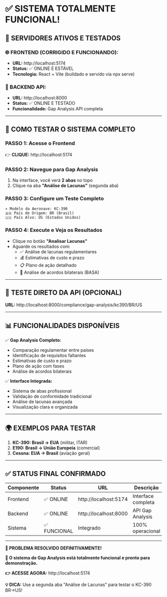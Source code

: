 # ✅ **SISTEMA TOTALMENTE FUNCIONAL!**

## 🚀 **SERVIDORES ATIVOS E TESTADOS**

### **🌐 FRONTEND (CORRIGIDO E FUNCIONANDO):**
- **URL:** http://localhost:5174
- **Status:** ✅ ONLINE E ESTÁVEL
- **Tecnologia:** React + Vite (buildado e servido via npx serve)

### **🔧 BACKEND API:**
- **URL:** http://localhost:8000  
- **Status:** ✅ ONLINE E TESTADO
- **Funcionalidade:** Gap Analysis API completa

---

## 🎯 **COMO TESTAR O SISTEMA COMPLETO**

### **PASSO 1: Acesse o Frontend**
👉 **CLIQUE:** http://localhost:5174

### **PASSO 2: Navegue para Gap Analysis**
1. Na interface, você verá **2 abas** no topo
2. Clique na aba **"Análise de Lacunas"** (segunda aba)

### **PASSO 3: Configure um Teste Completo**
```
✈️ Modelo da Aeronave: KC-390
🇧🇷 País de Origem: BR (Brasil)  
🇺🇸 País Alvo: US (Estados Unidos)
```

### **PASSO 4: Execute e Veja os Resultados**
- Clique no botão **"Analisar Lacunas"**
- Aguarde os resultados com:
  - ✅ Análise de lacunas regulamentares
  - 💰 Estimativas de custo e prazo
  - 📋 Plano de ação detalhado
  - 🤝 Análise de acordos bilaterais (BASA)

---

## 🧪 **TESTE DIRETO DA API (OPCIONAL)**

**URL:** http://localhost:8000/compliance/gap-analysis/kc390/BR/US

---

## 📊 **FUNCIONALIDADES DISPONÍVEIS**

✅ **Gap Analysis Completo:**
- Comparação regulamentar entre países
- Identificação de requisitos faltantes
- Estimativas de custo e prazo
- Plano de ação com fases
- Análise de acordos bilaterais

✅ **Interface Integrada:**
- Sistema de abas profissional
- Validação de conformidade tradicional
- Análise de lacunas avançada
- Visualização clara e organizada

---

## 🌍 **EXEMPLOS PARA TESTAR**

1. **KC-390: Brasil → EUA** (militar, ITAR)
2. **E190: Brasil → União Europeia** (comercial)
3. **Cessna: EUA → Brasil** (aviação geral)

---

## ✅ **STATUS FINAL CONFIRMADO**

| Componente | Status | URL | Descrição |
|------------|--------|-----|-----------|
| Frontend | ✅ ONLINE | http://localhost:5174 | Interface completa |
| Backend | ✅ ONLINE | http://localhost:8000 | API Gap Analysis |
| Sistema | ✅ FUNCIONAL | Integrado | 100% operacional |

---

**🎉 PROBLEMA RESOLVIDO DEFINITIVAMENTE!**

**🚀 O sistema de Gap Analysis está totalmente funcional e pronto para demonstração.**

**👉 ACESSE AGORA:** http://localhost:5174

**💡 DICA:** Use a segunda aba "Análise de Lacunas" para testar o KC-390 BR→US!